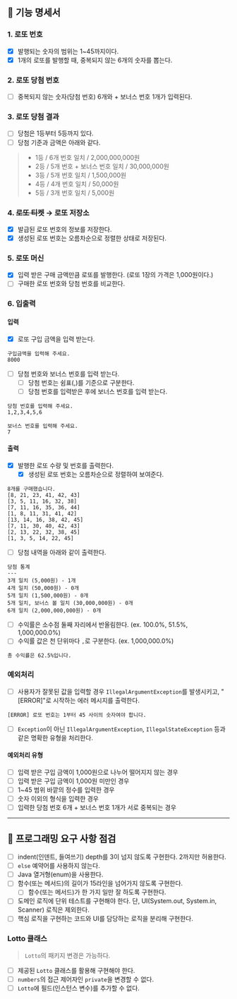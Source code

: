 ## 🚀 기능 명세서
### 1. 로또 번호
- [x] 발행되는 숫자의 범위는 1~45까지이다.
- [x] 1개의 로또를 발행할 때, 중복되지 않는 6개의 숫자를 뽑는다.

### 2. 로또 당첨 번호
- [ ] 중복되지 않는 숫자(당첨 번호) 6개와 + 보너스 번호 1개가 입력된다.

### 3. 로또 당첨 결과
- [ ] 당첨은 1등부터 5등까지 있다.
- [ ] 당첨 기준과 금액은 아래와 같다.
> - 1등 / 6개 번호 일치 / 2,000,000,000원 <br>
> - 2등 / 5개 번호 + 보너스 번호 일치 / 30,000,000원 <br>
> - 3등 / 5개 번호 일치 / 1,500,000원 <br>
> - 4등 / 4개 번호 일치 / 50,000원 <br>
> - 5등 / 3개 번호 일치 / 5,000원 <br>

### 4. ~~로또 티켓~~ → 로또 저장소
- [x] 발급된 로또 번호의 정보를 저장한다.
- [x] 생성된 로또 번호는 오름차순으로 정렬한 상태로 저장된다.

### 5. 로또 머신
- [x] 입력 받은 구매 금액만큼 로또를 발행한다. (로또 1장의 가격은 1,000원이다.)
- [ ] 구매한 로또 번호와 당첨 번호를 비교한다.

### 6. 입출력
#### 입력
- [x] 로또 구입 금액을 입력 받는다.
```
구입금액을 입력해 주세요.
8000
```
- [ ] 당첨 번호와 보너스 번호를 입력 받는다.
    - [ ] 당첨 번호는 쉼표(,)를 기준으로 구분한다.
    - [ ] 당첨 번호를 입력받은 후에 보너스 번호를 입력 받는다.
```
당첨 번호를 입력해 주세요.
1,2,3,4,5,6

보너스 번호를 입력해 주세요.
7
```

#### 출력
- [x] 발행한 로또 수량 및 번호를 출력한다.
  - [x] 생성된 로또 번호는 오름차순으로 정렬하여 보여준다.
```
8개를 구매했습니다.
[8, 21, 23, 41, 42, 43]
[3, 5, 11, 16, 32, 38]
[7, 11, 16, 35, 36, 44]
[1, 8, 11, 31, 41, 42]
[13, 14, 16, 38, 42, 45]
[7, 11, 30, 40, 42, 43]
[2, 13, 22, 32, 38, 45]
[1, 3, 5, 14, 22, 45]
```
- [ ] 당첨 내역을 아래와 같이 출력한다.
```
당첨 통계
---
3개 일치 (5,000원) - 1개
4개 일치 (50,000원) - 0개
5개 일치 (1,500,000원) - 0개
5개 일치, 보너스 볼 일치 (30,000,000원) - 0개
6개 일치 (2,000,000,000원) - 0개
```
- [ ] 수익률은 소수점 둘째 자리에서 반올림한다. (ex. 100.0%, 51.5%, 1,000,000.0%)
- [ ] 수익률 값은 천 단위마다 `,`로 구분한다. (ex. 1,000,000.0%)
```
총 수익률은 62.5%입니다.
```


### 예외처리
- [ ] 사용자가 잘못된 값을 입력할 경우 `IllegalArgumentException`를 발생시키고, "[ERROR]"로 시작하는 에러 메시지를 출력한다.
```
[ERROR] 로또 번호는 1부터 45 사이의 숫자여야 합니다.
```
- [ ] `Exception`이 아닌 `IllegalArgumentException`, `IllegalStateException` 등과 같은 명확한 유형을 처리한다.

#### 예외처리 유형
- [ ] 입력 받은 구입 금액이 1,000원으로 나누어 떨어지지 않는 경우
- [ ] 입력 받은 구입 금액이 1,000원 미만인 경우
- [ ] 1~45 범위 바깥의 정수를 입력한 경우
- [ ] 숫자 이외의 형식을 입력한 경우
- [ ] 입력한 당첨 번호 6개 + 보너스 번호 1개가 서로 중복되는 경우

---
## 🎯 프로그래밍 요구 사항 점검
- [ ] indent(인덴트, 들여쓰기) depth를 3이 넘지 않도록 구현한다. 2까지만 허용한다.
- [ ] `else` 예약어를 사용하지 않는다.
- [ ] Java 열거형(enum)을 사용한다.
- [ ] 함수(또는 메서드)의 길이가 15라인을 넘어가지 않도록 구현한다.
    - [ ] 함수(또는 메서드)가 한 가지 일만 잘 하도록 구현한다.
- [ ] 도메인 로직에 단위 테스트를 구현해야 한다. 단, UI(System.out, System.in, Scanner) 로직은 제외한다.
- [ ] 핵심 로직을 구현하는 코드와 UI를 담당하는 로직을 분리해 구현한다.

### Lotto 클래스
> `Lotto`의 패키지 변경은 가능하다.
- [ ] 제공된 `Lotto` 클래스를 활용해 구현해야 한다.
- [ ] `numbers`의 접근 제어자인 `private`을 변경할 수 없다.
- [ ] `Lotto`에 필드(인스턴스 변수)를 추가할 수 없다.
